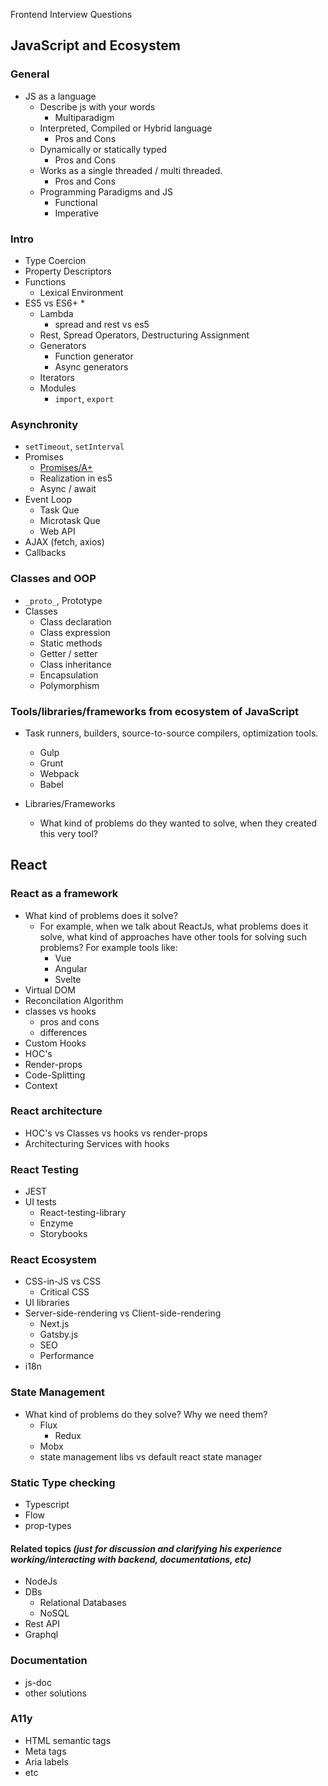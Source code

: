 Frontend Interview Questions

## JavaScript and Ecosystem

### General

- JS as a language
  - Describe js with your words
    - Multiparadigm
  - Interpreted, Compiled or Hybrid language
    - Pros and Cons
  - Dynamically or statically typed
    - Pros and Cons
  - Works as a single threaded / multi threaded.
    - Pros and Cons
  - Programming Paradigms and JS
    - Functional
    - Imperative

### Intro

- Type Coercion
- Property Descriptors
- Functions
  - Lexical Environment
- ES5 vs ES6+ \*
  - Lambda
    - spread and rest vs es5
  - Rest, Spread Operators, Destructuring Assignment
  - Generators
    - Function generator
    - Async generators
  - Iterators
  - Modules
    - `import`, `export`

### Asynchronity

- `setTimeout`, `setInterval`
- Promises
  - [Promises/A+](https://promisesaplus.com/)
  - Realization in es5
  - Async / await
- Event Loop
  - Task Que
  - Microtask Que
  - Web API
- AJAX (fetch, axios)
- Callbacks

### Classes and OOP

- `_proto_`, Prototype
- Classes
  - Class declaration
  - Class expression
  - Static methods
  - Getter / setter
  - Class inheritance
  - Encapsulation
  - Polymorphism

### Tools/libraries/frameworks from ecosystem of JavaScript

- Task runners, builders, source-to-source compilers, optimization tools.

  - Gulp
  - Grunt
  - Webpack
  - Babel

- Libraries/Frameworks
  - What kind of problems do they wanted to solve, when they created this very tool?

## React

### React as a framework

- What kind of problems does it solve?
  - For example, when we talk about ReactJs, what problems does it solve, what kind of approaches have other tools for solving such problems? For example tools like:
    - Vue
    - Angular
    - Svelte
- Virtual DOM
- Reconcilation Algorithm
- classes vs hooks
  - pros and cons
  - differences
- Custom Hooks
- HOC's
- Render-props
- Code-Splitting
- Context

### React architecture

- HOC's vs Classes vs hooks vs render-props
- Architecturing Services with hooks

### React Testing

- JEST
- UI tests
  - React-testing-library
  - Enzyme
  - Storybooks

### React Ecosystem

- CSS-in-JS vs CSS
  - Critical CSS
- UI libraries
- Server-side-rendering vs Client-side-rendering
  - Next.js
  - Gatsby.js
  - SEO
  - Performance
- i18n

### State Management

- What kind of problems do they solve? Why we need them?
  - Flux
    - Redux
  - Mobx
  - state management libs vs default react state manager

### Static Type checking

- Typescript
- Flow
- prop-types

#### Related topics _(just for discussion and clarifying his experience working/interacting with backend, documentations, etc)_

- NodeJs
- DBs
  - Relational Databases
  - NoSQL
- Rest API
- Graphql

### Documentation

- js-doc
- other solutions

### A11y

- HTML semantic tags
- Meta tags
- Aria labels
- etc
